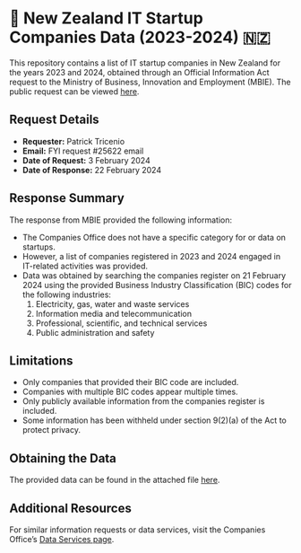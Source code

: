 # 🚀 New Zealand IT Startup Companies Data (2023-2024) 🇳🇿

This repository contains a list of IT startup companies in New Zealand for the years 2023 and 2024, obtained through an Official Information Act request to the Ministry of Business, Innovation and Employment (MBIE). The public request can be viewed [here](https://fyi.org.nz/request/25622-request-for-information-on-it-startup-companies-in-new-zealand-2023-2024).

## Request Details

- **Requester:** Patrick Tricenio
- **Email:** FYI request #25622 email
- **Date of Request:** 3 February 2024
- **Date of Response:** 22 February 2024

## Response Summary

The response from MBIE provided the following information:

- The Companies Office does not have a specific category for or data on startups.
- However, a list of companies registered in 2023 and 2024 engaged in IT-related activities was provided.
- Data was obtained by searching the companies register on 21 February 2024 using the provided Business Industry Classification (BIC) codes for the following industries:
  1. Electricity, gas, water and waste services
  2. Information media and telecommunication
  3. Professional, scientific, and technical services
  4. Public administration and safety

## Limitations

- Only companies that provided their BIC code are included.
- Companies with multiple BIC codes appear multiple times.
- Only publicly available information from the companies register is included.
- Some information has been withheld under section 9(2)(a) of the Act to protect privacy.

## Obtaining the Data

The provided data can be found in the attached file [here](https://fyi.org.nz/request/25622-request-for-information-on-it-startup-companies-in-new-zealand-2023-2024).

## Additional Resources

For similar information requests or data services, visit the Companies Office’s [Data Services page](https://www.companiesoffice.govt.nz/data-services/contact/).

